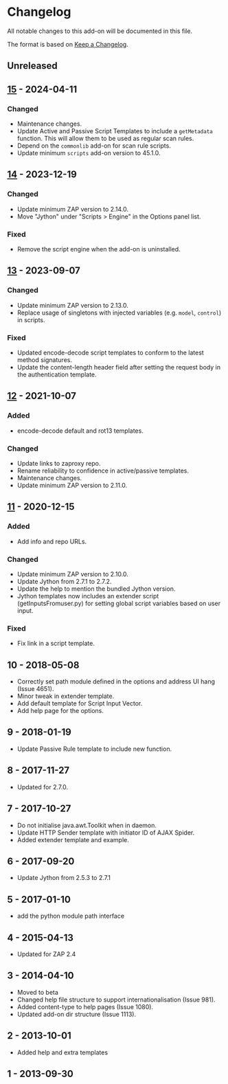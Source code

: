 # Changelog
All notable changes to this add-on will be documented in this file.

The format is based on [Keep a Changelog](https://keepachangelog.com/en/1.0.0/).

## Unreleased


## [15] - 2024-04-11
### Changed
- Maintenance changes.
- Update Active and Passive Script Templates to include a `getMetadata` function. This will allow them to be used as regular scan rules.
- Depend on the `commonlib` add-on for scan rule scripts.
- Update minimum `scripts` add-on version to 45.1.0.

## [14] - 2023-12-19
### Changed
- Update minimum ZAP version to 2.14.0.
- Move "Jython" under "Scripts > Engine" in the Options panel list.

### Fixed
- Remove the script engine when the add-on is uninstalled.

## [13] - 2023-09-07
### Changed
- Update minimum ZAP version to 2.13.0.
- Replace usage of singletons with injected variables (e.g. `model`, `control`) in scripts.

### Fixed
- Updated encode-decode script templates to conform to the latest method signatures.
- Update the content-length header field after setting the request body in the authentication template.

## [12] - 2021-10-07
### Added
- encode-decode default and rot13 templates.

### Changed
- Update links to zaproxy repo.
- Rename reliability to confidence in active/passive templates.
- Maintenance changes.
- Update minimum ZAP version to 2.11.0.

## [11] - 2020-12-15
### Added
- Add info and repo URLs.

### Changed
- Update minimum ZAP version to 2.10.0.
- Update Jython from 2.7.1 to 2.7.2.
- Update the help to mention the bundled Jython version.
- Jython templates now includes an extender script (getInputsFromuser.py) for setting global script variables based on user input.

### Fixed
- Fix link in a script template.

## 10 - 2018-05-08

- Correctly set path module defined in the options and address UI hang (Issue 4651).
- Minor tweak in extender template.
- Add default template for Script Input Vector.
- Add help page for the options.

## 9 - 2018-01-19

- Update Passive Rule template to include new function.

## 8 - 2017-11-27

- Updated for 2.7.0.

## 7 - 2017-10-27

- Do not initialise java.awt.Toolkit when in daemon.
- Update HTTP Sender template with initiator ID of AJAX Spider.
- Added extender template and example.

## 6 - 2017-09-20

- Update Jython from 2.5.3 to 2.7.1

## 5 - 2017-01-10

- add the python module path interface

## 4 - 2015-04-13

- Updated for ZAP 2.4

## 3 - 2014-04-10

- Moved to beta
- Changed help file structure to support internationalisation (Issue 981).
- Added content-type to help pages (Issue 1080).
- Updated add-on dir structure (Issue 1113).

## 2 - 2013-10-01

- Added help and extra templates

## 1 - 2013-09-30



[15]: https://github.com/zaproxy/zap-extensions/releases/jython-v15
[14]: https://github.com/zaproxy/zap-extensions/releases/jython-v14
[13]: https://github.com/zaproxy/zap-extensions/releases/jython-v13
[12]: https://github.com/zaproxy/zap-extensions/releases/jython-v12
[11]: https://github.com/zaproxy/zap-extensions/releases/jython-v11

